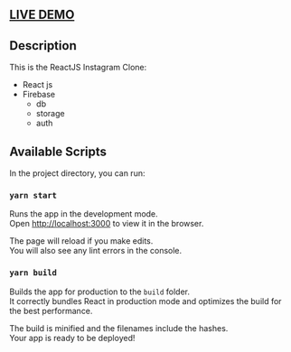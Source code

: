 ## <a href="https://instagram-clone-759f5.web.app/" target="_blank">LIVE DEMO</a>

## Description
This is the ReactJS Instagram Clone:

- React js
- Firebase
    - db
    - storage
    - auth

## Available Scripts

In the project directory, you can run:

### `yarn start`

Runs the app in the development mode.\
Open [http://localhost:3000](http://localhost:3000) to view it in the browser.

The page will reload if you make edits.\
You will also see any lint errors in the console.

### `yarn build`

Builds the app for production to the `build` folder.\
It correctly bundles React in production mode and optimizes the build for the best performance.

The build is minified and the filenames include the hashes.\
Your app is ready to be deployed!